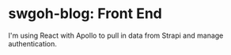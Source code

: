 # swgoh-blog: Front End 

I'm using React with Apollo to pull in data from Strapi and manage authentication. 

